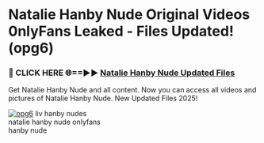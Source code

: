# Natalie Hanby Nude Original Videos 0nlyFans Leaked - Files Updated! (opg6)

<h3>🔴 CLICK HERE 🌐==►► <a href="https://tinyurl.com/4mcuefdz" rel="nofollow">Natalie Hanby Nude Updated Files</a></h3>

Get Natalie Hanby Nude and all content. Now you can access all videos and pictures of Natalie Hanby Nude. New Updated Files 2025!

[![opg6](https://i.imgur.com/StAQSOY.gif)](https://tinyurl.com/4mcuefdz)
liv hanby nudes<br>
natalie hanby nude onlyfans<br>
hanby nude